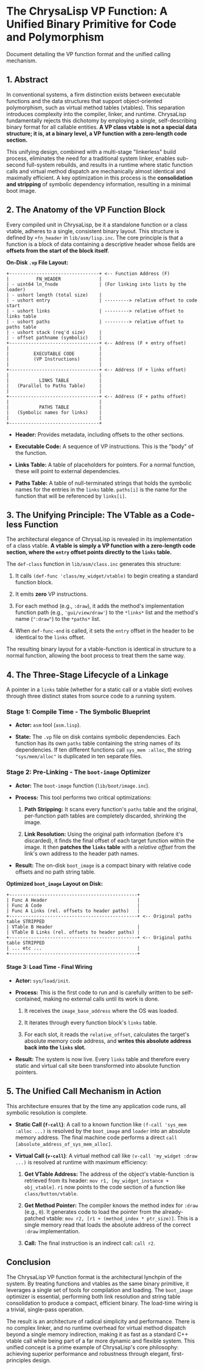 # The ChrysaLisp VP Function: A Unified Binary Primitive for Code and Polymorphism

Document detailing the VP function format and the unified calling mechanism.

## 1. Abstract

In conventional systems, a firm distinction exists between executable functions
and the data structures that support object-oriented polymorphism, such as
virtual method tables (vtables). This separation introduces complexity into the
compiler, linker, and runtime. ChrysaLisp fundamentally rejects this dichotomy
by employing a single, self-describing binary format for all callable entities.
**A VP class vtable is not a special data structure; it is, at a binary level, a
VP function with a zero-length code section.**

This unifying design, combined with a multi-stage "linkerless" build process,
eliminates the need for a traditional system linker, enables sub-second
full-system rebuilds, and results in a runtime where static function calls and
virtual method dispatch are mechanically almost identical and maximally
efficient. A key optimization in this process is the **consolidation and
stripping** of symbolic dependency information, resulting in a minimal boot
image.

## 2. The Anatomy of the VP Function Block

Every compiled unit in ChrysaLisp, be it a standalone function or a class
vtable, adheres to a single, consistent binary layout. This structure is defined
by `+fn_header` in `lib/asm/lisp.inc`. The core principle is that a function is
a block of data containing a descriptive header whose fields are **offsets from
the start of the block itself**.

**On-Disk `.vp` File Layout:**

```
+---------------------------------+ <-- Function Address (F)
|          FN_HEADER              |
| - uint64 ln_fnode               | (For linking into lists by the loader)
| - ushort length (total size)    |
| - ushort entry                  | ---------> relative offset to code start
| - ushort links                  | ---------> relative offset to links table
| - ushort paths                  | ---------> relative offset to paths table
| - ushort stack (req'd size)     |
| - offset pathname (symbolic)    |
+---------------------------------+ <-- Address (F + entry offset)
|                                 |
|         EXECUTABLE CODE         |
|         (VP Instructions)       |
|                                 |
+---------------------------------+ <-- Address (F + links offset)
|                                 |
|           LINKS TABLE           |
|   (Parallel to Paths Table)     |
|                                 |
+---------------------------------+ <-- Address (F + paths offset)
|                                 |
|           PATHS TABLE           |
|   (Symbolic names for links)    |
|                                 |
+---------------------------------+
```

*   **Header:** Provides metadata, including offsets to the other sections.

*   **Executable Code:** A sequence of VP instructions. This is the "body" of
    the function.

*   **Links Table:** A table of placeholders for pointers. For a normal
    function, these will point to external dependencies.

*   **Paths Table:** A table of null-terminated strings that holds the symbolic
    names for the entries in the `links` table. `paths[i]` is the name for the
    function that will be referenced by `links[i]`.

## 3. The Unifying Principle: The VTable as a Code-less Function

The architectural elegance of ChrysaLisp is revealed in its implementation of a
class vtable. **A vtable is simply a VP function with a zero-length code
section, where the `entry` offset points directly to the `links` table.**

The `def-class` function in `lib/asm/class.inc` generates this structure:

1.  It calls `(def-func 'class/my_widget/vtable)` to begin creating a standard
    function block.

2.  It emits **zero** VP instructions.

3.  For each method (e.g., `:draw`), it adds the method's implementation
    function path (e.g., `'gui/view/draw'`) to the `*links*` list and the
    method's name (`":draw"`) to the `*paths*` list.

4.  When `def-func-end` is called, it sets the `entry` offset in the header to
    be identical to the `links` offset.

The resulting binary layout for a vtable-function is identical in structure to a
normal function, allowing the boot process to treat them the same way.

## 4. The Three-Stage Lifecycle of a Linkage

A pointer in a `links` table (whether for a static call or a vtable slot)
evolves through three distinct states from source code to a running system.

### Stage 1: Compile Time - The Symbolic Blueprint

*   **Actor:** `asm` tool (`asm.lisp`).

*   **State:** The `.vp` file on disk contains symbolic dependencies. Each
    function has its own `paths` table containing the string names of its
    dependencies. If ten different functions call `sys_mem :alloc`, the string
    `"sys/mem/alloc"` is duplicated in ten separate files.

### Stage 2: Pre-Linking - The `boot-image` Optimizer

*   **Actor:** The `boot-image` function (`lib/boot/image.inc`).

*   **Process:** This tool performs two critical optimizations:

    1. **Path Stripping:** It scans every function's `paths` table and the
       original, per-function path tables are completely discarded, shrinking
       the image.

    2. **Link Resolution:** Using the original path information (before it's
       discarded), it finds the final offset of each target function within the
       image. It then **patches the `links` table** with a *relative offset*
       from the link's own address to the header path names.

*   **Result:** The on-disk `boot_image` is a compact binary with relative code
    offsets and no path string table.

**Optimized `boot_image` Layout on Disk:**

```
+-----------------------------------------------+
| Func A Header                                 |
| Func A Code                                   |
| Func A Links (rel. offsets to header paths)   |
+-----------------------------------------------+ <-- Original paths table STRIPPED
| VTable B Header                               |
| VTable B Links (rel. offsets to header paths) |
+-----------------------------------------------+ <-- Original paths table STRIPPED
| ... etc ...                                   |
+-----------------------------------------------+
```

#### Stage 3: Load Time - Final Wiring

*   **Actor:** `sys/load/init`.

*   **Process:** This is the first code to run and is carefully written to be
    self-contained, making no external calls until its work is done.

    1. It receives the `image_base_address` where the OS was loaded.

    2. It iterates through every function block's `links` table.

    3. For each slot, it reads the `relative_offset`, calculates the target's
       absolute memory code address, and **writes this absolute address back
       into the `links` slot.**

*   **Result:** The system is now live. Every `links` table and therefore every
    static and virtual call site been transformed into absolute function
    pointers.

## 5. The Unified Call Mechanism in Action

This architecture ensures that by the time any application code runs, all
symbolic resolution is complete.

*   **Static Call (`f-call`)**: A call to a known function like
    `(f-call 'sys_mem :alloc ...)` is resolved by the `boot_image` and `loader`
    into an absolute memory address. The final machine code performs a direct
    `call [absolute_address_of_sys_mem_alloc]`.

*   **Virtual Call (`v-call`)**: A virtual method call like
    `(v-call 'my_widget :draw ...)` is resolved at runtime with maximum
    efficiency:

    1. **Get VTable Address:** The address of the object's vtable-function is
       retrieved from its header: `mov r1, [my_widget_instance + obj_vtable]`.
       `r1` now points to the code section of a function like
       `class/button/vtable`.

    2. **Get Method Pointer:** The compiler knows the method index for `:draw`
       (e.g., `0`). It generates code to load the pointer from the
       already-patched vtable: `mov r2, [r1 + (method_index * ptr_size)]`. This
       is a single memory read that loads the absolute address of the correct
       `:draw` implementation.

    3. **Call:** The final instruction is an indirect call: `call r2`.

## Conclusion

The ChrysaLisp VP function format is the architectural lynchpin of the system.
By treating functions and vtables as the same binary primitive, it leverages a
single set of tools for compilation and loading. The `boot_image` optimizer is
essential, performing both link resolution and string table consolidation to
produce a compact, efficient binary. The load-time wiring is a trivial,
single-pass operation.

The result is an architecture of radical simplicity and performance. There is no
complex linker, and no runtime overhead for virtual method dispatch beyond a
single memory indirection, making it as fast as a standard C++ vtable call while
being part of a far more dynamic and flexible system. This unified concept is a
prime example of ChrysaLisp's core philosophy: achieving superior performance
and robustness through elegant, first-principles design.